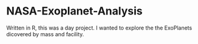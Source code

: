 # NASA-Exoplanet-Analysis

Written in R, this was a day project. I wanted to explore the the ExoPlanets dicovered by mass and facility.
